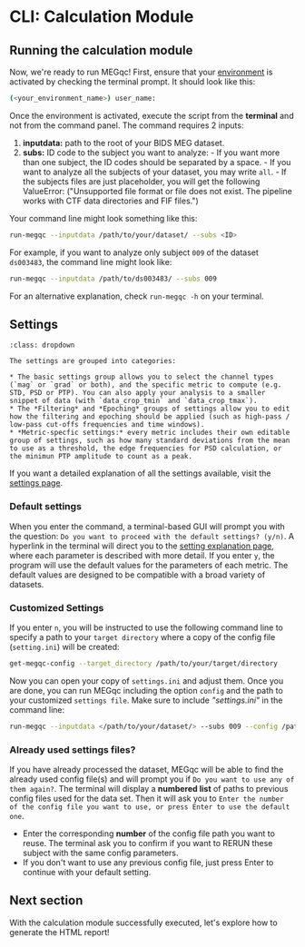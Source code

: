 # CLI: Calculation Module

## Running the calculation module
Now, we're ready to run MEGqc! First, ensure that your [environment](../extra/environment) is activated by checking the terminal prompt. It should look like this:

```bash
(<your_environment_name>) user_name:
```

Once the environment is activated, execute the script from the **terminal** and not from the command panel. The command requires 2 inputs:
1. **inputdata:** path to the root of your BIDS MEG dataset.
2. **subs:** ID code to the subject you want to analyze:
        - If you want more than one subject, the ID codes should be separated by a space.
        - If you want to analyze all the subjects of your dataset, you may write `all`.
        - If the subjects files are just placeholder, you will get the following ValueError: ("Unsupported file format or file does not exist. The pipeline works with CTF data directories and FIF files.")

Your command line might look something like this:

```bash
run-megqc --inputdata /path/to/your/dataset/ --subs <ID>
```

For example, if you want to analyze only subject `009` of the dataset `ds003483`, the command line might look like:

```bash
run-megqc --inputdata /path/to/ds003483/ --subs 009
```

For an alternative explanation, check `run-megqc -h` on your terminal.

## Settings

```{admonition} Settings overview
:class: dropdown

The settings are grouped into categories:

* The basic settings group allows you to select the channel types (`mag` or `grad` or both), and the specific metric to compute (e.g. STD, PSD or PTP). You can also apply your analysis to a smaller snippet of data (with `data_crop_tmin` and `data_crop_tmax`).
* The *Filtering* and *Epoching* groups of settings allow you to edit how the filtering and epoching should be applied (such as high-pass / low-pass cut-offs frequencies and time windows).
* *Metric-specfic settings:* every metric includes their own editable group of settings, such as how many standard deviations from the mean to use as a threshold, the edge frequencies for PSD calculation, or the minimun PTP amplitude to count as a peak.

```

If you want a detailed explanation of all the settings available, visit the [settings page](../extra/settings). 

### Default settings
When you enter the command, a terminal-based GUI will prompt you with the question: `Do you want to proceed with the default settings? (y/n)`. A hyperlink in the terminal will direct you to the [setting explanation page](../book/settings_explanation.md), where each parameter is described with more detail. 
If you enter `y`, the program will use the default values for the parameters of each metric. The default values are designed to be compatible with a broad variety of datasets. 

### Customized Settings
If you enter `n`, you will be instructed to use the following command line to specify a path to your `target directory` where a copy of the config file (`setting.ini`) will be created: 

```bash
get-megqc-config --target_directory /path/to/your/target/directory
```

Now you can open your copy of `settings.ini` and adjust them. Once you are done, you can run MEGqc including the option `config` and the path to your customized `settings file`. Make sure to include _"settings.ini"_ in the command line:

```bash
run-megqc --inputdata </path/to/your/dataset/> --subs 009 --config /path/to/modified/settings.ini
```

### Already used settings files?
If you have already processed the dataset, MEGqc will be able to find the already used config file(s) and will prompt you if `Do you want to use any of them again?`.
The terminal will display a **numbered list** of paths to previous config files used for the data set.
Then it will ask you to `Enter the number of the config file you want to use, or press Enter to use the default one`.
* Enter the corresponding **number** of the config file path you want to reuse. The terminal ask you to confirm if you want to RERUN these subject with the same config parameters.
* If you don't want to use any previous config file, just press Enter to continue with your default setting.

## Next section

With the calculation module successfully executed, let's explore how to generate the HTML report! 





<!--
OLD VERSION

## Setting File Paths

Within the `docker` folder of the cloned repository, you'll find the script **run_megqc.py**. To configure the software, you need to edit 2 filepaths of this script:
1. **config_file_path=** here you'll need to write the path to the **settings.ini_**.

2. **internal_config_file_path=** here you'll need to write the path to the **settings_internal.ini**.

Both setting files are located in  the `settings` folder within the `meg_qc` package, which reside in the `site-packages` directory of yourPython  environment. The path should look something like this:

        /path/to/environment/lib/python3./site-packages/meg_qc/settings/settings.ini

<br>


## Specifying Dataset Path and Subjects

Next open the file **setttings.ini** to edit the data directory path and specify the subjects to be analyzed:

- **subjects=** is a string variable, you shall write the code of the participant you want to analyze (f.e., 009). You can also provide a list of subjects separated by a comma (001, 002, 003) or write "all" to process all subjects.

- **data_directory=** SEt this to the path to the dataset directory. In case that you want to analyze more subject, the pipeline will find them within the dataset thanks to the ancpBIDS library. 

The file **setttings.ini** also contains an extensive amount of customizable parameters. However, the default values are optimized to to work with the majority of datasets. [In the next section you can find  more details about these parameters](settings_explanations.md).

-->
